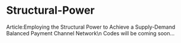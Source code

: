 # Structural-Power
Article:Employing the Structural Power to Achieve a Supply-Demand Balanced Payment Channel Network\n
Codes will be coming soon...

